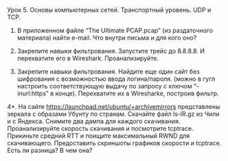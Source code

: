 Урок 5. Основы компьютерных сетей. Транспортный уровень. UDP и TCP.
1. В приложенном файле “The Ultimate PCAP.pcap” (из раздаточного материала) найти e-mail. Что внутри письма и для кого оно?

2. Закрепите навыки фильтрования. Запустите трейс до 8.8.8.8. И перехватите его в Wireshark. Проанализируйте.

3. Закрепите навыки фильтрования. Найдите еще один сайт без шифрования с возможностью ввода логина/пароля. (можно в гугл настроить соответствующую выдачу по запросу с ключом “-inurl:https” в конце). Перехватите их в Wiresharke, построив фильтр.

4*. На сайте https://launchpad.net/ubuntu/+archivemirrors представлены зеркала с образами Убунту по странам. Скачайте файл ls-lR.gz из Чили и с Яндекса. Снимите два дампа для каждого скачивания. Проанализируйте скорость скачивания и посмотрите tcptrace. Прикиньте средний RTT и поищите максимальный RWND для скачивающего.
Предоставить скриншоты графиков скорости и tcptrace. Есть ли разница? В чем она?
